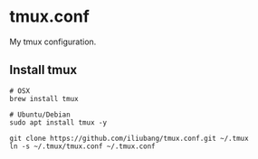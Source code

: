 # tmux.conf
My tmux configuration.

## Install tmux

```shell
# OSX
brew install tmux

# Ubuntu/Debian
sudo apt install tmux -y
```

```shell
git clone https://github.com/iliubang/tmux.conf.git ~/.tmux
ln -s ~/.tmux/tmux.conf ~/.tmux.conf
```

